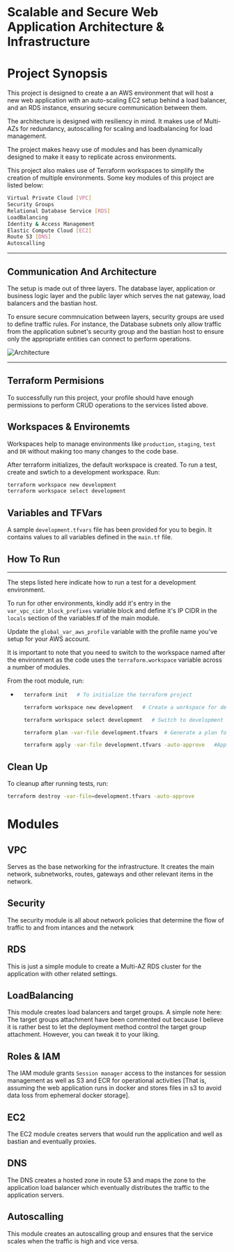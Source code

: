 # Scalable and Secure Web Application Architecture & Infrastructure

# Project Synopsis
This project is designed to create a an AWS environment that will host a new web application with an auto-scaling EC2 setup
behind a load balancer, and an RDS instance, ensuring secure communication
between them.

The architecture is designed with resiliency in mind. It makes use of Multi-AZs for redundancy, autoscalling for scaling and loadbalancing for load management.

The project makes heavy use of modules and has been dynamically designed to make it easy to replicate across environments.

This project also makes use of Terraform workspaces to simplify the creation of multiple environments. Some key modules of this project are listed below:

```bash
Virtual Private Cloud [VPC]
Security Groups
Relational Database Service [RDS]
LoadBalancing
Identity & Access Management
Elastic Compute Cloud [EC2]
Route 53 [DNS]
Autoscalling
```
-------------------------------------------------------
<!-- # How to run
Open your terminal at the root of the project and initialize terraform:
```bash
terraform init
``` -->

## Communication And Architecture
The setup is made out of three layers. The database layer, application or business logic layer and the public layer which serves the nat gateway, load balancers and the bastian host.

To ensure secure commnuication between layers, security groups are used to define traffic rules. For instance, the Database subnets only allow traffic from the application subnet's security group and the bastian host to ensure only the appropriate entities can connect to perform operations.

![Architecture](./Cloudgnr.png)

------------------------------------------

## Terraform Permisions
To successfully run this project, your profile should have enough permissions to perform CRUD operations to the services listed above.

## Workspaces & Environemts
Workspaces help to manage environments like `production`, `staging`, `test` and `DR` without making too many changes to the code base.

After terraform initializes, the default workspace is created. To run a test, create and swtich to a development workspace. Run:
```bash
terraform workspace new development
terraform workspace select development
```


## Variables and TFVars
A sample `development.tfvars` file has been provided for you to begin. It contains values to all variables defined in the `main.tf` file.

## How To Run
---------------------------------
The steps listed here indicate how to run a test for a development environment.

To run for other environments, kindly add it's entry in the `var_vpc_cidr_block_prefixes` variable block and define it's IP CIDR in the `locals` section of the variables.tf of the main module.

Update the `global_var_aws_profile` variable with the profile name you've setup for your AWS account.


It is important to note that you need to switch to the workspace named after the environment as the code uses the `terraform.workspace` variable across a number of modules.

From the root module, run:
* ```bash
    terraform init   # To initialize the terraform project

    terraform workspace new development   # Create a workspace for development environment

    terraform workspace select development   # Switch to development workspsace

    terraform plan -var-file development.tfvars  # Generate a plan for your infrastructure

    terraform apply -var-file development.tfvars -auto-approve   #Apply plan and auto approve apply action.
    ```


## Clean Up
To cleanup after running tests, run:
```bash
terraform destroy -var-file=development.tfvars -auto-approve
```

# Modules
## VPC
Serves as the base networking for the infrastructure. It creates the main network, subnetworks, routes, gateways and other relevant items in the network.

## Security
The security module is all about network policies that determine the flow of traffic to and from intances and the network

## RDS
This is just a simple module to create a Multi-AZ RDS cluster for the application with other related settings.

## LoadBalancing
This module creates load balancers and target groups.
A simple note here: The target groups attachment have been commented out because I believe it is rather best to let the deployment method control the target group attachment. However, you can tweak it to your liking.

## Roles & IAM
The IAM module grants `Session manager` access to the instances for session management as well as S3 and ECR for operational activities [That is, assuming the web application runs in docker and stores files in s3 to avoid data loss from ephemeral docker storage].

## EC2
The EC2 module creates servers that would run the application and well as bastian and eventually proxies.

## DNS
The DNS creates a hosted zone in route 53 and maps the zone to the application load balancer which eventually distributes the traffic to the application servers.

## Autoscalling
This module creates an autoscalling group and ensures that the service scales when the traffic is high and vice versa.
